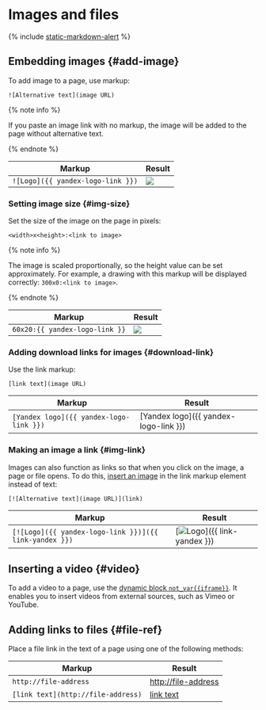 # Images and files

{% include [static-markdown-alert](../../_includes/wiki/static-markdown-alert.md) %}

## Embedding images {#add-image}

To add image to a page, use markup:

```
![Alternative text](image URL)
```

{% note info %}

If you paste an image link with no markup, the image will be added to the page without alternative text.

{% endnote %}

| Markup | Result |
--- | ---
| `![Logo]({{ yandex-logo-link }})` | ![](../../_assets/wiki/logo95x37x8.png) |

### Setting image size {#img-size}

Set the size of the image on the page in pixels:

```
<width>x<height>:<link to image>
```

{% note info %}

The image is scaled proportionally, so the height value can be set approximately. For example, a drawing with this markup will be displayed correctly: `300x0:<link to image>`.

{% endnote %}

| Markup | Result |
--- | ---
| `60x20:{{ yandex-logo-link }}` | ![](../../_assets/wiki/resize-pic.png) |

### Adding download links for images {#download-link}

Use the link markup:

```
[link text](image URL)
```

| Markup | Result |
--- | ---
| `[Yandex logo]({{ yandex-logo-link }})` | [Yandex logo]({{ yandex-logo-link }}) |

### Making an image a link {#img-link}

Images can also function as links so that when you click on the image, a page or file opens. To do this, [insert an image](#add-image) in the link markup element instead of text:

```
[![Alternative text](image URL)](link)
```

| Markup | Result |
--- | ---
| `[![Logo]({{ yandex-logo-link }})]({{ link-yandex }})` | [![Logo](../../_assets/wiki/logo95x37x8.png)]({{ link-yandex }}) |

## Inserting a video {#video}

To add a video to a page, use the [dynamic block `not_var{{iframe}}`](../actions/iframe.md). It enables you to insert videos from external sources, such as Vimeo or YouTube.

## Adding links to files {#file-ref}

Place a file link in the text of a page using one of the following methods:

| Markup | Result |
--- | ---
| `http://file-address` | [http://file-address](http://file-address) |
| `[link text](http://file-address)` | [link text](http://file-address) |